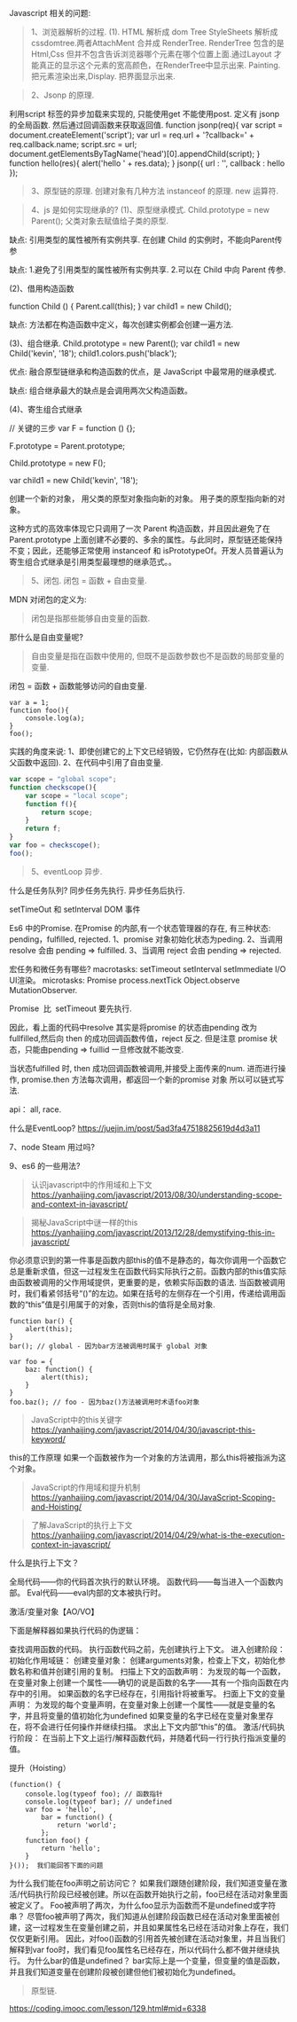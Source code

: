 Javascript 相关的问题:

> 1、浏览器解析的过程.
 (1). HTML 解析成 dom Tree StyleSheets 解析成 cssdomtree.两者AttachMent 合并成 RenderTree. RenderTree 包含的是Html,Css 但并不包含告诉浏览器哪个元素在哪个位置上面.通过Layout 才能真正的显示这个元素的宽高颜色，在RenderTree中显示出来.
Painting. 把元素渲染出来,Display. 把界面显示出来.

> 2、Jsonp 的原理.

利用script 标签的异步加载来实现的, 只能使用get 不能使用post.
定义有 jsonp 的全局函数. 然后通过回调函数来获取返回值.
function jsonp(req){
    var script = document.createElement('script');
    var url = req.url + '?callback=' + req.callback.name;
    script.src = url;
    document.getElementsByTagName('head')[0].appendChild(script); 
}
function hello(res){
    alert('hello ' + res.data);
}
jsonp({
    url : '',
    callback : hello 
});

> 3、原型链的原理.
创建对象有几种方法
instanceof 的原理.
new 运算符.

> 4、js 是如何实现继承的?
(1)、原型继承模式.
Child.prototype = new Parent();
父类对象去赋值给子类的原型.

缺点:
引用类型的属性被所有实例共享.
在创建 Child 的实例时，不能向Parent传参

缺点:
1.避免了引用类型的属性被所有实例共享.
2.可以在 Child 中向 Parent 传参.


(2)、借用构造函数

function Child () {
    Parent.call(this);
}
var child1 = new Child();

缺点:
方法都在构造函数中定义，每次创建实例都会创建一遍方法.

(3)、组合继承.
Child.prototype = new Parent();
var child1 = new Child('kevin', '18');
child1.colors.push('black');

优点: 融合原型链继承和构造函数的优点，是 JavaScript 中最常用的继承模式.

缺点:
组合继承最大的缺点是会调用两次父构造函数。

(4)、寄生组合式继承

// 关键的三步
var F = function () {};

F.prototype = Parent.prototype;

Child.prototype = new F();

var child1 = new Child('kevin', '18');

创建一个新的对象， 用父类的原型对象指向新的对象。 用子类的原型指向新的对象。

这种方式的高效率体现它只调用了一次 Parent 构造函数，并且因此避免了在 Parent.prototype 上面创建不必要的、多余的属性。与此同时，原型链还能保持不变；因此，还能够正常使用 instanceof 和 isPrototypeOf。开发人员普遍认为寄生组合式继承是引用类型最理想的继承范式。。

> 5、闭包.
闭包 = 函数 + 自由变量.

MDN 对闭包的定义为:

> 闭包是指那些能够自由变量的函数.

那什么是自由变量呢?

> 自由变量是指在函数中使用的, 但既不是函数参数也不是函数的局部变量的变量.

闭包 = 函数 + 函数能够访问的自由变量.

```
var a = 1;
function foo(){
	console.log(a);
}
foo();
```
实践的角度来说:
1、即使创建它的上下文已经销毁，它仍然存在(比如: 内部函数从父函数中返回).
2、在代码中引用了自由变量.
```js
var scope = "global scope";
function checkscope(){
    var scope = "local scope";
    function f(){
        return scope;
    }
    return f;
}
var foo = checkscope();
foo();
```

> 5、eventLoop 异步.

什么是任务队列?
同步任务先执行.
异步任务后执行.

setTimeOut 和 setInterval
DOM 事件

Es6 中的Promise.
在Promise 的内部,有一个状态管理器的存在, 有三种状态: pending，fulfilled, rejected.
1、promise 对象初始化状态为peding.
2、当调用 resolve 会由 pending => fulfilled.
3、当调用 reject 会由 pending => rejected.

宏任务和微任务有哪些?
macrotasks: setTimeout setInterval setImmediate I/O UI渲染。
microtasks: Promise process.nextTick Object.observe MutationObserver.

Promise  比  setTimeout 要先执行.

因此，看上面的代码中resolve 其实是将promise 的状态由pending 改为 fullfilled,然后向
then 的成功回调函数传值，reject 反之. 但是注意 promise 状态，只能由pending => fuillid
一旦修改就不能改变.

当状态fulfilled 时, then 成功回调函数被调用,并接受上面传来的num. 进而进行操作,
promise.then 方法每次调用，都返回一个新的promise 对象 所以可以链式写法.

api：
all, race.

什么是EventLoop?
https://juejin.im/post/5ad3fa47518825619d4d3a11

7、node Steam 用过吗?

9、es6 的一些用法?

> 认识javascript中的作用域和上下文
https://yanhaijing.com/javascript/2013/08/30/understanding-scope-and-context-in-javascript/

> 揭秘JavaScript中谜一样的this
https://yanhaijing.com/javascript/2013/12/28/demystifying-this-in-javascript/

你必须意识到的第一件事是函数内部this的值不是静态的，每次你调用一个函数它总是重新求值，但这一过程发生在函数代码实际执行之前。函数内部的this值实际由函数被调用的父作用域提供，更重要的是，依赖实际函数的语法.
当函数被调用时，我们看紧邻括号“()”的左边。如果在括号的左侧存在一个引用，传递给调用函数的“this”值是引用属于的对象，否则this的值将是全局对象.

```
function bar() {
    alert(this);
}
bar(); // global - 因为bar方法被调用时属于 global 对象

var foo = {
    baz: function() {
        alert(this);
    }
}
foo.baz(); // foo - 因为baz()方法被调用时术语foo对象
```



> JavaScript中的this关键字
https://yanhaijing.com/javascript/2014/04/30/javascript-this-keyword/

this的工作原理
如果一个函数被作为一个对象的方法调用，那么this将被指派为这个对象。


> JavaScript的作用域和提升机制
https://yanhaijing.com/javascript/2014/04/30/JavaScript-Scoping-and-Hoisting/

> 了解JavaScript的执行上下文
https://yanhaijing.com/javascript/2014/04/29/what-is-the-execution-context-in-javascript/

什么是执行上下文？

全局代码——你的代码首次执行的默认环境。
函数代码——每当进入一个函数内部。
Eval代码——eval内部的文本被执行时。

激活/变量对象【AO/VO】


下面是解释器如果执行代码的伪逻辑：

查找调用函数的代码。
执行函数代码之前，先创建执行上下文。
进入创建阶段：  
    初始化作用域链：
    创建变量对象：
    创建arguments对象，检查上下文，初始化参数名称和值并创建引用的复制。
    扫描上下文的函数声明：
    为发现的每一个函数，在变量对象上创建一个属性——确切的说是函数的名字——其有一个指向函数在内存中的引用。
    如果函数的名字已经存在，引用指针将被重写。
    扫面上下文的变量声明：
    为发现的每个变量声明，在变量对象上创建一个属性——就是变量的名字，并且将变量的值初始化为undefined
    如果变量的名字已经在变量对象里存在，将不会进行任何操作并继续扫描。
    求出上下文内部“this”的值。
激活/代码执行阶段：
    在当前上下文上运行/解释函数代码，并随着代码一行行执行指派变量的值。



提升（Hoisting）

```
(function() {
    console.log(typeof foo); // 函数指针
    console.log(typeof bar); // undefined
    var foo = 'hello',
        bar = function() {
            return 'world';
        };
    function foo() {
        return 'hello';
    }
}()); ​ 我们能回答下面的问题
```


为什么我们能在foo声明之前访问它？
如果我们跟随创建阶段，我们知道变量在激活/代码执行阶段已经被创建。所以在函数开始执行之前，foo已经在活动对象里面被定义了。
Foo被声明了两次，为什么foo显示为函数而不是undefined或字符串？
尽管foo被声明了两次，我们知道从创建阶段函数已经在活动对象里面被创建，这一过程发生在变量创建之前，并且如果属性名已经在活动对象上存在，我们仅仅更新引用。
因此，对foo()函数的引用首先被创建在活动对象里，并且当我们解释到var foo时，我们看见foo属性名已经存在，所以代码什么都不做并继续执行。
为什么bar的值是undefined？
bar实际上是一个变量，但变量的值是函数，并且我们知道变量在创建阶段被创建但他们被初始化为undefined。

> 原型链.

https://coding.imooc.com/lesson/129.html#mid=6338